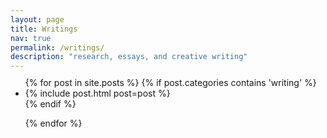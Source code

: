 ```yaml
---
layout: page
title: Writings
nav: true
permalink: /writings/
description: "research, essays, and creative writing"
---
```


<ul style='margin-top: -4px'>
  {% for post in site.posts %}
     {% if post.categories contains 'writing' %}
      <li>
         {% include post.html post=post %}
      </li>
     {% endif %}

{% endfor %}

</ul>
